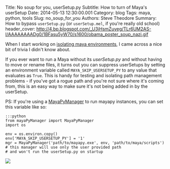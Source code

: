 Title: No soup for you, userSetup.py
Subtitle: How to turn of Maya's userSetup
Date: 2014-05-13 12:30:00.001
Category: blog
Tags: maya, python, tools
Slug: no_soup_for_you
Authors: Steve Theodore
Summary: How to bypass `userSetup.py` (or `userSetup.mel`, if you're really old school)
header_cover: http://4.bp.blogspot.com/_U3jHsmZuyeg/TLr6UM2AS-I/AAAAAAAADg0/1BFasu5yW70/s1600/obama_poster_soup_nazi.gif

When I start working on [isolating maya environments,](multiple_mayapy_management_mania) I came across a nice bit of trivia I didn't know about.  
  
If you ever want to run a Maya without its _userSetup.py_ and without having to move or rename files, it turns out you can suppress userSetups by setting an environment variable called `MAYA_SKIP_USERSETUP_PY` to any value that evaluates as `True`.  This is handy for testing and isolating path management problems - if you've got a rogue path and you're not sure where it's coming from, this is an easy way to make sure it's not being added in by the userSetup.  
  
PS: If you're using a [MayaPyManager](multiple_mayapy_management_mania) to run mayapy instances, you can set this variable like so:  
    
    :::python  
    from mayaPyManager import MayaPyManager  
    import os   
    
    env = os.environ.copy()  
    env['MAYA_SKIP_USERSETUP_PY'] = '1'  
    mgr = MayaPyManager('path/to/mayapy.exe', env, 'path/to/maya/scripts')  
    # this manager will use only the user provided path  
    # and won't run the userSetup.py on startup  

[![](http://4.bp.blogspot.com/_U3jHsmZuyeg/TLr6UM2AS-I/AAAAAAAADg0/1BFasu5yW70/s1600/obama_poster_soup_nazi.gif)](http://4.bp.blogspot.com/_U3jHsmZuyeg/TLr6UM2AS-I/AAAAAAAADg0/1BFasu5yW70/s1600/obama_poster_soup_nazi.gif)
    
